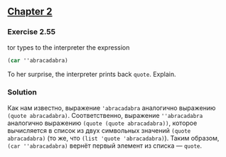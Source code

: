 ## [Chapter 2](../index.md#2-Building-Abstractions-with-Data)

### Exercise 2.55

tor types to the interpreter the expression

```scheme
(car ''abracadabra)
```

To her surprise, the interpreter prints back `quote`. Explain.

### Solution

Как нам известно, выражение `'abracadabra` аналогично выражению `(quote abracadabra)`. Соответственно, выражение `''abracadabra` аналогично выражению `(quote (quote abracadabra))`, которое вычисляется в список из двух символьных значений `(quote abracadabra)` (то же, что `(list 'quote 'abracadabra)`). Таким образом, `(car ''abracadabra)` вернёт первый элемент из списка — `quote`.

